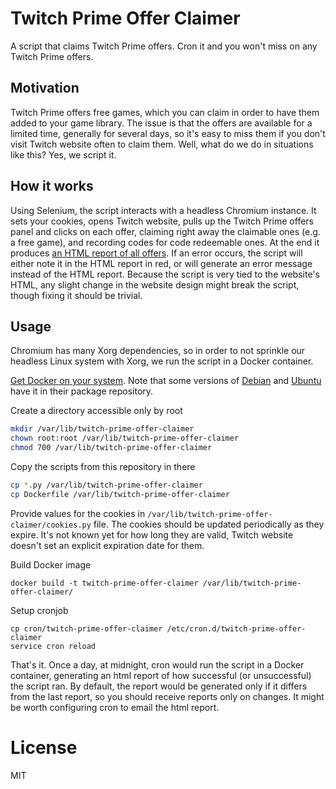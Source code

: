 # Twitch Prime Offer Claimer
A script that claims Twitch Prime offers. Cron it and you won't miss on any Twitch Prime offers.

## Motivation
Twitch Prime offers free games, which you can claim in order to have them added to your game library.
The issue is that the offers are available for a limited time, generally for several days, so it's easy to miss them if you don't visit Twitch website often to claim them.
Well, what do we do in situations like this? Yes, we script it.

## How it works
Using Selenium, the script interacts with a headless Chromium instance.
It sets your cookies, opens Twitch website, pulls up the Twitch Prime offers panel and clicks on each offer, claiming right away the claimable ones (e.g. a free game), and recording codes for code redeemable ones.
At the end it produces [an HTML report of all offers](https://jsfiddle.net/949dLjm8/).
If an error occurs, the script will either note it in the HTML report in red, or will generate an error message instead of the HTML report.
Because the script is very tied to the website's HTML, any slight change in the website design might break the script, though fixing it should be trivial.

## Usage
Chromium has many Xorg dependencies, so in order to not sprinkle our headless Linux system with Xorg, we run the script in a Docker container.

[Get Docker on your system](https://docs.docker.com/engine/installation/linux/).
Note that some versions of
[Debian](https://packages.debian.org/search?suite=all&searchon=names&keywords=docker.io)
and [Ubuntu](http://packages.ubuntu.com/search?suite=all&searchon=names&keywords=docker.io)
have it in their package repository.

Create a directory accessible only by root
```sh
mkdir /var/lib/twitch-prime-offer-claimer
chown root:root /var/lib/twitch-prime-offer-claimer
chmod 700 /var/lib/twitch-prime-offer-claimer
```

Copy the scripts from this repository in there
```sh
cp *.py /var/lib/twitch-prime-offer-claimer
cp Dockerfile /var/lib/twitch-prime-offer-claimer
```

Provide values for the cookies in `/var/lib/twitch-prime-offer-claimer/cookies.py` file.
The cookies should be updated periodically as they expire.
It's not known yet for how long they are valid, Twitch website doesn't set an explicit expiration date for them.

Build Docker image
```
docker build -t twitch-prime-offer-claimer /var/lib/twitch-prime-offer-claimer/
```

Setup cronjob
```
cp cron/twitch-prime-offer-claimer /etc/cron.d/twitch-prime-offer-claimer
service cron reload
```

That's it.
Once a day, at midnight, cron would run the script in a Docker container, generating an html report of how successful (or unsuccessful) the script ran.
By default, the report would be generated only if it differs from the last report, so you should receive reports only on changes.
It might be worth configuring cron to email the html report.

# License
MIT
